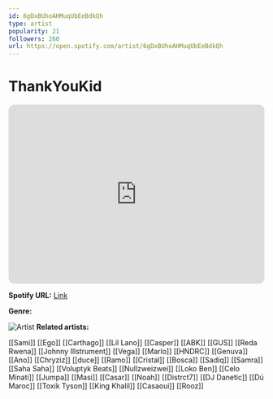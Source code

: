 ```yaml
---
id: 6gDxBUhoAHMuqUbEeBdkQh
type: artist
popularity: 21
followers: 260
url: https://open.spotify.com/artist/6gDxBUhoAHMuqUbEeBdkQh
---
```

# ThankYouKid

<iframe style="border-radius:12px" src="https://open.spotify.com/embed/artist/6gDxBUhoAHMuqUbEeBdkQh" width="100%" height="352" frameBorder="0" allowfullscreen="" allow="autoplay; clipboard-write; encrypted-media; fullscreen; picture-in-picture" loading="lazy"></iframe>

**Spotify URL:** [Link](https://open.spotify.com/artist/6gDxBUhoAHMuqUbEeBdkQh)

**Genre:** 

![Artist](https://i.scdn.co/image/ab6761610000e5eb63b50747d35f8b12c8a06e2f)
**Related artists:**

[[Sami]]
[[Ego]]
[[Carthago]]
[[Lil Lano]]
[[Casper]]
[[ABK]]
[[GUS]]
[[Reda Rwena]]
[[Johnny Illstrument]]
[[Vega]]
[[Marlo]]
[[HNDRC]]
[[Genuva]]
[[Ano]]
[[Chryziz]]
[[duce]]
[[Ramo]]
[[Cristal]]
[[Bosca]]
[[Sadiq]]
[[Samra]]
[[Saha Saha]]
[[Voluptyk Beats]]
[[Nullzweizwei]]
[[Loko Ben]]
[[Celo Minati]]
[[Jumpa]]
[[Masi]]
[[Casar]]
[[Noah]]
[[Distrct7]]
[[DJ Danetic]]
[[Dú Maroc]]
[[Toxik Tyson]]
[[King Khalil]]
[[Casaoui]]
[[Rooz]]
